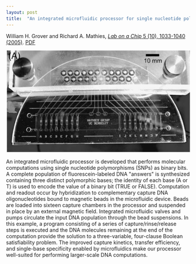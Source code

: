 ```yaml
---
layout: post
title:  "An integrated microfluidic processor for single nucleotide polymorphism-based DNA computing"
---
```


William H. Grover and Richard A. Mathies, [*Lab on a Chip* 5 (10), 1033-1040 (2005)](http://pubs.rsc.org/en/content/articlelanding/2005/lc/b505840f/unauth).  [PDF](/assets/microfluidic-processor.pdf)

<img src="/assets/microfluidic-processor.png">

An integrated microfluidic processor is developed that performs molecular computations using single nucleotide polymorphisms (SNPs) as binary bits. A complete population of fluorescein-labeled DNA "answers" is synthesized containing three distinct polymorphic bases; the identity of each base (A or T) is used to encode the value of a binary bit (TRUE or FALSE). Computation and readout occur by hybridization to complementary capture DNA oligonucleotides bound to magnetic beads in the microfluidic device. Beads are loaded into sixteen capture chambers in the processor and suspended in place by an external magnetic field. Integrated microfluidic valves and pumps circulate the input DNA population through the bead suspensions. In this example, a program consisting of a series of capture/rinse/release steps is executed and the DNA molecules remaining at the end of the computation provide the solution to a three-variable, four-clause Boolean satisfiability problem. The improved capture kinetics, transfer efficiency, and single-base specificity enabled by microfluidics make our processor well-suited for performing larger-scale DNA computations.

